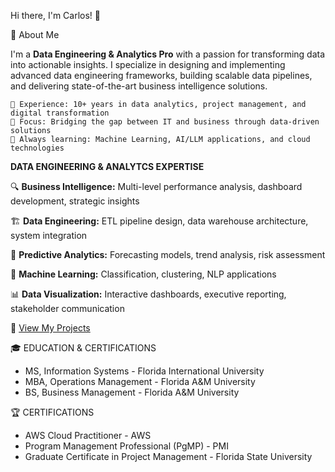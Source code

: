 Hi there, I'm Carlos! 👋

🚀 About Me

I'm a **Data Engineering & Analytics Pro** with a passion for transforming data into actionable insights. I specialize in designing and implementing advanced data engineering frameworks, building scalable data pipelines, and delivering state-of-the-art business intelligence solutions.

    💼 Experience: 10+ years in data analytics, project management, and digital transformation
    🎯 Focus: Bridging the gap between IT and business through data-driven solutions
    🌱 Always learning: Machine Learning, AI/LLM applications, and cloud technologies


**DATA ENGINEERING & ANALYTCS EXPERTISE**

🔍 **Business Intelligence:** Multi-level performance analysis, dashboard development, strategic insights

🏗️ **Data Engineering:** ETL pipeline design, data warehouse architecture, system integration

🔮 **Predictive Analytics:** Forecasting models, trend analysis, risk assessment

🤖 **Machine Learning:** Classification, clustering, NLP applications

📊 **Data Visualization:** Interactive dashboards, executive reporting, stakeholder communication


📁 [View My Projects](https://github.com/kwabena95488/Projects)


🎓 EDUCATION & CERTIFICATIONS
- MS, Information Systems - Florida International University
- MBA, Operations Management - Florida A&M University
- BS, Business Management - Florida A&M University

🏆 CERTIFICATIONS
- AWS Cloud Practitioner - AWS
- Program Management Professional (PgMP) - PMI
- Graduate Certificate in Project Management - Florida State University